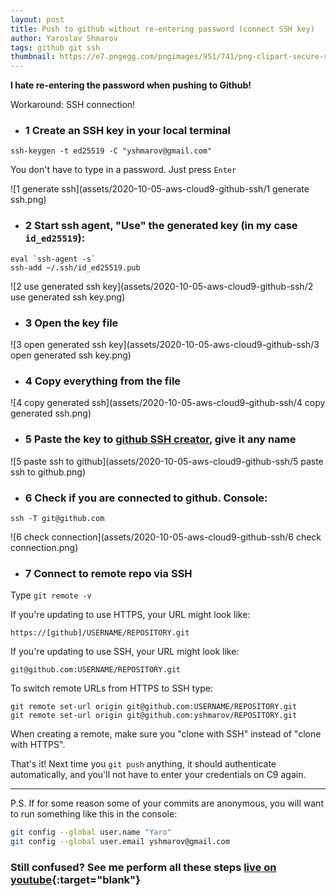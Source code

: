 ```yaml
---
layout: post
title: Push to github without re-entering password (connect SSH key)
author: Yaroslav Shmarov
tags: github git ssh
thumbnail: https://e7.pngegg.com/pngimages/951/741/png-clipart-secure-shell-ssh-keygen-computer-servers-computer-network-computer-software-shell-text-computer.png
---
```


**I hate re-entering the password when pushing to Github!**

Workaround: SSH connection!

* ### 1 Create an SSH key in your local terminal

```
ssh-keygen -t ed25519 -C "yshmarov@gmail.com"
```

You don't have to type in a password. Just press `Enter`

![1 generate ssh](assets/2020-10-05-aws-cloud9-github-ssh/1 generate ssh.png)

* ### 2 Start ssh agent, "Use" the generated key (in my case `id_ed25519`):

```
eval `ssh-agent -s`
ssh-add ~/.ssh/id_ed25519.pub
```

![2 use generated ssh key](assets/2020-10-05-aws-cloud9-github-ssh/2 use generated ssh key.png)

* ### 3 Open the key file 

![3 open generated ssh key](assets/2020-10-05-aws-cloud9-github-ssh/3 open generated ssh key.png)

* ### 4 Copy everything from the file

![4 copy generated ssh](assets/2020-10-05-aws-cloud9-github-ssh/4 copy generated ssh.png)

* ### 5 Paste the key to [github SSH creator](https://github.com/settings/ssh/new), give it any name

![5 paste ssh to github](assets/2020-10-05-aws-cloud9-github-ssh/5 paste ssh to github.png)

* ### 6 Check if you are connected to github. Console:

```
ssh -T git@github.com
```

![6 check connection](assets/2020-10-05-aws-cloud9-github-ssh/6 check connection.png)

* ### 7 Connect to remote repo via SSH

Type `git remote -v`

If you're updating to use HTTPS, your URL might look like:

```
https://[github]/USERNAME/REPOSITORY.git
```

If you're updating to use SSH, your URL might look like:

```
git@github.com:USERNAME/REPOSITORY.git
```

To switch remote URLs from HTTPS to SSH type:

```
git remote set-url origin git@github.com:USERNAME/REPOSITORY.git
git remote set-url origin git@github.com:yshmarov/REPOSITORY.git
```

When creating a remote, make sure you "clone with SSH" instead of "clone with HTTPS".

That's it! Next time you `git push` anything, it should authenticate automatically, and you'll not have to enter your credentials on C9 again.

****

P.S. If for some reason some of your commits are anonymous, you will want to run something like this in the console:

```sh
git config --global user.name "Yaro"
git config --global user.email yshmarov@gmail.com
```

### Still confused? See me perform all these steps [**live on youtube**](https://youtube.com/watch?v=q-90GlLPBBI&t=1100&si=EnSIkaIECMiOmarE){:target="blank"}
